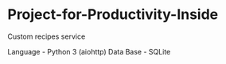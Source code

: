 # Project-for-Productivity-Inside
Custom recipes service

Language - Python 3 (aiohttp)
Data Base - SQLite

